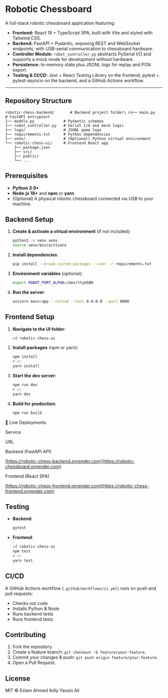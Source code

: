 # Robotic Chessboard

A full-stack robotic chessboard application featuring:

* **Frontend:** React 18 + TypeScript SPA, built with Vite and styled with Tailwind CSS.
* **Backend:** FastAPI + Pydantic, exposing REST and WebSocket endpoints, with USB-serial communication to chessboard hardware.
* **Controller Module:** `robot_controller.py` abstracts PySerial I/O and supports a mock mode for development without hardware.
* **Persistence:** In-memory state plus JSONL logs for replay and PGN export.
* **Testing & CI/CD:** Jest + React Testing Library on the frontend, pytest + pytest-asyncio on the backend, and a GitHub Actions workflow.

---

## Repository Structure

```
robotic-chess-backend/       # Backend project folder\ n├── main.py               # FastAPI entrypoint
├── models.py             # Pydantic schemas
├── robot_controller.py   # Serial I/O and mock logic
├── logs/                 # JSONL game logs
├── requirements.txt      # Python dependencies
├── venv/                 # (Optional) Python virtual environment
└── robotic-chess-ui/     # Frontend React app
    ├── package.json
    ├── src/
    ├── public/
    └── ...
```

## Prerequisites

* **Python 3.9+**
* **Node.js 18+** and **npm** or **yarn**
* (Optional) A physical robotic chessboard connected via USB to your machine.

## Backend Setup

1. **Create & activate a virtual environment** (if not included):

   ```bash
   python3 -m venv venv
   source venv/bin/activate
   ```

2. **Install dependencies**:

   ```bash
   pip install --break-system-packages --user -r requirements.txt
   ```

3. **Environment variables** (optional):

   ```bash
   export ROBOT_PORT_ALPHA=/dev/ttyUSB0
   ```

4. **Run the server**:

   ```bash
   uvicorn main:app --reload --host 0.0.0.0 --port 8000
   ```

## Frontend Setup

1. **Navigate to the UI folder**:

   ```bash
   cd robotic-chess-ui
   ```

2. **Install packages** (npm or yarn):

   ```bash
   npm install
   # or
   yarn install
   ```

3. **Start the dev server**:

   ```bash
   npm run dev
   # or
   yarn dev
   ```

4. **Build for production**:

   ```bash
   npm run build
   ```

🚀 Live Deployments

Service

URL

Backend (FastAPI API)

[https://robotic-chess-backend.onrender.com](https://robotic-chessboard.onrender.com)

Frontend (React SPA)

[https://robotic-chess-frontend.onrender.com](https://robotic-chess-frontend.onrender.com)



## Testing

* **Backend**:

  ```bash
  pytest
  ```

* **Frontend**:

  ```bash
  cd robotic-chess-ui
  npm test
  # or
  yarn test
  ```

## CI/CD

A GitHub Actions workflow (`.github/workflows/ci.yml`) runs on push and pull requests:

* Checks out code
* Installs Python & Node
* Runs backend tests
* Runs frontend tests

## Contributing

1. Fork the repository.
2. Create a feature branch: `git checkout -b feature/your-feature`.
3. Commit your changes & push: `git push origin feature/your-feature`.
4. Open a Pull Request.

## License

MIT © Eslam Ahmed Adly Yassin Ali
